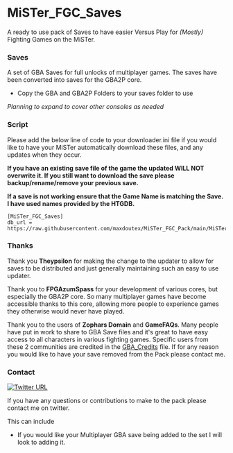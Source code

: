 # MiSTer_FGC_Saves
A ready to use pack of Saves to have easier Versus Play for *(Mostly)* Fighting Games on the MiSTer.

### Saves
A set of GBA Saves for full unlocks of multiplayer games.
The saves have been converted into saves for the GBA2P core.
- Copy the GBA and GBA2P Folders to your saves folder to use


*Planning to expand to cover other consoles as needed*

### Script
Please add the below line of code to your downloader.ini file if you would like to have your MiSTer automatically download these files, and any updates when they occur.

**If you have an existing save file of the game the updated WILL NOT overwrite it. If you still want to download the save please backup/rename/remove your previous save.**

**If a save is not working ensure that the Game Name is matching the Save. I have used names provided by the HTGDB.**

```
[MiSTer_FGC_Saves]
db_url = https://raw.githubusercontent.com/maxdoutex/MiSTer_FGC_Pack/main/MiSTer_FGC_Pack.json
```

### Thanks
Thank you **Theypsilon** for making the change to the updater to allow for saves to be distributed and just generally maintaining such an easy to use updater.

Thank you to **FPGAzumSpass** for your development of various cores, but especially the GBA2P core.
So many multiplayer games have become accessible thanks to this core, allowing more people to experience games they otherwise would never have played.

Thank you to the users of **Zophars Domain** and **GameFAQs**. 
Many people have put in work to share to GBA Save files and it's great to have easy access to all characters in various fighting games.
Specific users from these 2 communities are credited in the [GBA_Credits](GBA_Credits.txt) file.
If for any reason you would like to have your save removed from the Pack please contact me.

### Contact
[![Twitter URL](https://img.shields.io/twitter/url/https/twitter.com/MaxDOutEX.svg?style=social&label=Follow%20%40MaxDOutEX)](https://twitter.com/MaxDOutEX)

If you have any questions or contributions to make to the pack please contact me on twitter.

This can include
- If you would like your Multiplayer GBA save being added to the set I will look to adding it. 
